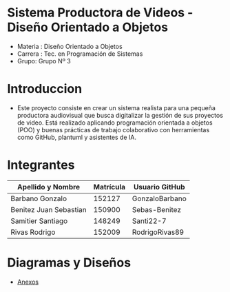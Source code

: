 # Sistema Productora de Videos - Diseño Orientado a Objetos

- Materia : Diseño Orientado a Objetos
- Carrera : Tec. en Programación de Sistemas
- Grupo: Grupo Nº 3

# Introduccion

- Este proyecto consiste en crear un sistema realista para una pequeña productora audiovisual que busca digitalizar la
  gestión de sus proyectos de video. Está realizado aplicando programación orientada a objetos (POO) y buenas prácticas
  de trabajo colaborativo con herramientas como GitHub, plantuml y asistentes de IA.

# Integrantes

| **Apellido y Nombre**  | **Matrícula** | **Usuario GitHub** |
| ---------------------- | ------------- | ------------------ |
| Barbano Gonzalo        | 152127        | GonzaloBarbano     |
| Benitez Juan Sebastian | 150900        | Sebas-Benitez      |
| Samitier Santiago      | 148249        | Santi22-7          |
| Rivas Rodrigo          | 152009        | RodrigoRivas89     |

# Diagramas y Diseños

- [Anexos](anexos/anexos.md)

